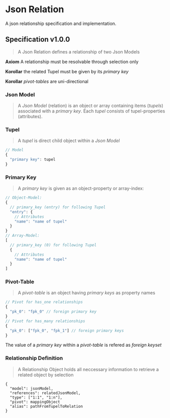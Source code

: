 # Json Relation

A json relationship specification and implementation.


## Specification v1.0.0

> A Json Relation defines a relationship of two Json Models

**Axiom** A relationship must be resolvable through selection only

**Korollar** the related Tupel must be given by its *primary key*

**Korollar** *pivot-tables* are uni-directional


### Json Model

> A *Json Model* (relation) is an object or array containing items (*tupels*) associated with a *primary key*. Each
*tupel* consists of tupel-properties (attributes).


### Tupel

> A *tupel* is direct child object within a *Json Model*

```js
// Model
{
  "primary key": tupel
}
```


### Primary Key

> A *primary key* is given as an object-property or array-index:

```js
// Object-Model:
{
  // primary_key (entry) for following Tupel
  "entry": {
    // Attributes
    "name": "name of tupel"
  }
}
// Array-Model:
[
  // primary_key (0) for following Tupel
  {
    // Attributes
    "name": "name of tupel"
  }
]
```

### Pivot-Table

> A *pivot-table* is an object having *primary keys* as property names

```js
// Pivot for has_one relationships
{
  "pk_0": "fpk_0" // foreign primary key
}
// Pivot for has_many relationships
{
  "pk_0": ["fpk_0", "fpk_1"] // foreign primary keys
}
```

The value of a *primary key* within a *pivot-table* is refered as *foreign keyset*


### Relationship Definition

> A Relationship Object holds all neccessary information to retrieve a related object by selection

```
{
  "model": jsonModel,
  "references": relatedJsonModel,
  "type": ["1:1", "1:n"],
  "pivot": mappingObject
  "alias": pathFromTupelToRelation
}
```
